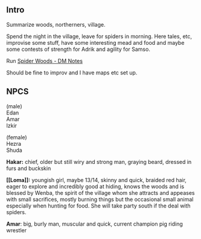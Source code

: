 ## Intro
 
Summarize woods, northerners, village.
 
Spend the night in the village, leave for spiders in morning. Here tales, etc, improvise some stuff, have some interesting mead and food and maybe some contests of strength for Adrik and agility for Samso.
 
Run [Spider Woods - DM Notes](Spider%20Woods%20-%20DM%20Notes.md)
 
Should be fine to improv and I have maps etc set up.
   

## NPCS
   

(male)  
Edan  
Amar  
Izkir
 
(female)  
Hezra  
Shuda
   

**Hakar:** chief, older but still wiry and strong man, graying beard, dressed in furs and buckskin
 
**[[Loma]]:** youngish girl, maybe 13/14, skinny and quick, braided red hair, eager to explore and incredibly good at hiding, knows the woods and is blessed by Wenba, the spirit of the village whom she attracts and appeases with small sacrifices, mostly burning things but the occasional small animal especially when hunting for food. She will take party south if the deal with spiders.
 
**Amar**: big, burly man, muscular and quick, current champion pig riding wrestler
